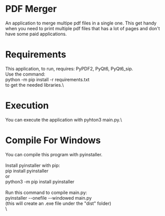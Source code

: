 # PDF Merger
An application to merge multipe pdf files in a single one. This get handy when you need to print multiple pdf files that has a lot of pages and don't have some paid applications.

# Requirements
This application, to run, requires: PyPDF2, PyQt6, PyQt6_sip.\
Use the command:\
python -m pip install -r requirements.txt\
to get the needed libraries.\

# Execution
You can execute the application with pyhton3 main.py.\

# Compile For Windows
You can compile this program with pyinstaller.\
\
Install pyinstaller with pip:\
pip install pyinstaller\
or\
python3 -m pip install pyinstaller\
\
Run this command to compile main.py:\
pyinstaller --onefile --windowed main.py\
(this will create an .exe file under the "dist" folder)\
\
